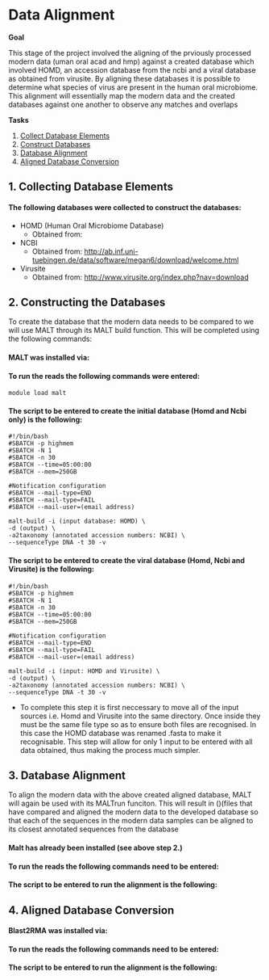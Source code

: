 Data Alignment
=============

**Goal**

This stage of the project involved the aligning of the prviously processed modern data (uman oral acad and hmp) against a created database which involved HOMD, an accession database from the ncbi and a viral database as obtained from virusite. By aligning these databases it is possible to determine what species of virus are present in the human oral microbiome. This alignment will essentially map the modern data and the created databases against one another to observe any matches and overlaps 

**Tasks**

1. [Collect Database Elements](https://github.com/darcey-watson/Viral-Content-Project/blob/master/2.%20Data%20Alignment.md#1-collecting-database-elements)
2. [Construct Databases](https://github.com/darcey-watson/Viral-Content-Project/blob/master/2.%20Data%20Alignment.md#2constructing-the-databases)
3. [Database Alignment](https://github.com/darcey-watson/Viral-Content-Project/blob/master/2.%20Data%20Alignment.md#3database-alignment)
4. [Aligned Database Conversion](https://github.com/darcey-watson/Viral-Content-Project/blob/master/2.%20Data%20Alignment.md#4-aligned-database-conversion)

## 1. Collecting Database Elements
#### The following databases were collected to construct the databases:
 - HOMD (Human Oral Microbiome Database)
	 - Obtained from:
 - NCBI
	 - Obtained from: http://ab.inf.uni-tuebingen.de/data/software/megan6/download/welcome.html 
 - Virusite
	 - Obtained from: http://www.virusite.org/index.php?nav=download 


## 2. Constructing the Databases
To create the database that the modern data needs to be compared to we will use MALT through its MALT build function. 
This will be completed using the following commands:

#### MALT was installed via:

#### To run the reads the following commands were entered:

    module load malt

#### The script to be entered to create the initial database (Homd and Ncbi only) is the following:
    #!/bin/bash
    #SBATCH -p highmem
    #SBATCH -N 1
    #SBATCH -n 30
    #SBATCH --time=05:00:00
    #SBATCH --mem=250GB
    
    #Notification configuration
    #SBATCH --mail-type=END
    #SBATCH --mail-type=FAIL
    #SBATCH --mail-user=(email address)
 
    malt-build -i (input database: HOMD) \
    -d (output) \
    -a2taxonomy (annotated accession numbers: NCBI) \
    --sequenceType DNA -t 30 -v

#### The script to be entered to create the viral database (Homd, Ncbi and Virusite) is the following:

    #!/bin/bash
    #SBATCH -p highmem
    #SBATCH -N 1
    #SBATCH -n 30
    #SBATCH --time=05:00:00
    #SBATCH --mem=250GB
    
    #Notification configuration
    #SBATCH --mail-type=END
    #SBATCH --mail-type=FAIL
    #SBATCH --mail-user=(email address)
 
    malt-build -i (input: HOMD and Virusite) \
    -d (output) \
    -a2taxonomy (annotated accession numbers: NCBI) \
    --sequenceType DNA -t 30 -v 
    
* To complete this step it is first neccessary to move all of the input sources i.e. Homd and Virusite into the same directory. Once inside they must be the same file type so as to ensure both files are recognised. In this case the HOMD database was renamed .fasta to make it recognisable. This step will allow for only 1 input to be entered with all data obtained, thus making the process much simpler.

## 3. Database Alignment
To align the modern data with the above created aligned database, MALT will again be used with its MALTrun funciton. This will result in ()(files that have compared and aligned the modern data to the developed database so that each of the sequences in the modern data samples can be aligned to its closest annotated sequences from the database

#### Malt has already been installed (see above step 2.)

#### To run the reads the following commands need to be entered:

#### The script to be entered to run the alignment is the following:


## 4. Aligned Database Conversion

#### Blast2RMA was installed via:

#### To run the reads the following commands need to be entered:

#### The script to be entered to run the alignment is the following:

